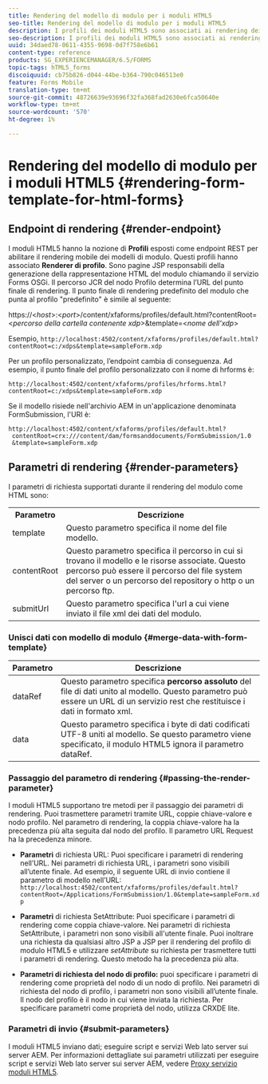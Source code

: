 ```yaml
---
title: Rendering del modello di modulo per i moduli HTML5
seo-title: Rendering del modello di modulo per i moduli HTML5
description: I profili dei moduli HTML5 sono associati ai rendering dei profili. I rendering dei profili sono pagine JSP responsabili della generazione della rappresentazione HTML del modulo mediante una chiamata al servizio Forms OSGi.
seo-description: I profili dei moduli HTML5 sono associati ai rendering dei profili. I rendering dei profili sono pagine JSP responsabili della generazione della rappresentazione HTML del modulo mediante una chiamata al servizio Forms OSGi.
uuid: 34daed78-0611-4355-9698-0d7f758e6b61
content-type: reference
products: SG_EXPERIENCEMANAGER/6.5/FORMS
topic-tags: hTML5_forms
discoiquuid: cb75b826-d044-44be-b364-790c046513e0
feature: Forms Mobile
translation-type: tm+mt
source-git-commit: 48726639e93696f32fa368fad2630e6fca50640e
workflow-type: tm+mt
source-wordcount: '570'
ht-degree: 1%

---
```



# Rendering del modello di modulo per i moduli HTML5 {#rendering-form-template-for-html-forms}

## Endpoint di rendering {#render-endpoint}

I moduli HTML5 hanno la nozione di **Profili** esposti come endpoint REST per abilitare il rendering mobile dei modelli di modulo. Questi profili hanno associato **Renderer di profilo**. Sono pagine JSP responsabili della generazione della rappresentazione HTML del modulo chiamando il servizio Forms OSGi. Il percorso JCR del nodo Profilo determina l’URL del punto finale di rendering. Il punto finale di rendering predefinito del modulo che punta al profilo &quot;predefinito&quot; è simile al seguente:

https://&lt;*host*>:&lt;*port*>/content/xfaforms/profiles/default.html?contentRoot=&lt;*percorso della cartella contenente xdp*>&amp;template=&lt;*nome dell&#39;xdp*>

Esempio, `http://localhost:4502/content/xfaforms/profiles/default.html?contentRoot=c:/xdps&template=sampleForm.xdp`

Per un profilo personalizzato, l’endpoint cambia di conseguenza. Ad esempio, il punto finale del profilo personalizzato con il nome di hrforms è:

`http://localhost:4502/content/xfaforms/profiles/hrforms.html?contentRoot=c:/xdps&template=sampleForm.xdp`

Se il modello risiede nell&#39;archivio AEM in un&#39;applicazione denominata FormSubmission, l&#39;URI è:

```http
http://localhost:4502/content/xfaforms/profiles/default.html?
 contentRoot=crx:///content/dam/formsanddocuments/FormSubmission/1.0
 &template=sampleForm.xdp
```

## Parametri di rendering {#render-parameters}

I parametri di richiesta supportati durante il rendering del modulo come HTML sono:

<table>
 <tbody>
  <tr>
   <th><strong>Parametro </strong></th>
   <th><strong>Descrizione</strong></th>
  </tr>
  <tr>
   <td>template<br /> </td>
   <td>Questo parametro specifica il nome del file modello.<br /> </td>
  </tr>
  <tr>
   <td>contentRoot<br /> </td>
   <td>Questo parametro specifica il percorso in cui si trovano il modello e le risorse associate. Questo percorso può essere il percorso del file system del server o un percorso del repository o http o un percorso ftp.<br /> </td>
  </tr>
  <tr>
   <td>submitUrl<br /> </td>
   <td>Questo parametro specifica l'url a cui viene inviato il file xml dei dati del modulo.<br /> </td>
  </tr>
 </tbody>
</table>

### Unisci dati con modello di modulo {#merge-data-with-form-template}

| Parametro | Descrizione |
|---|---|
| dataRef | Questo parametro specifica **percorso assoluto** del file di dati unito al modello. Questo parametro può essere un URL di un servizio rest che restituisce i dati in formato xml. |
| data | Questo parametro specifica i byte di dati codificati UTF-8 uniti al modello. Se questo parametro viene specificato, il modulo HTML5 ignora il parametro dataRef. |

### Passaggio del parametro di rendering {#passing-the-render-parameter}

I moduli HTML5 supportano tre metodi per il passaggio dei parametri di rendering. Puoi trasmettere parametri tramite URL, coppie chiave-valore e nodo profilo. Nel parametro di rendering, la coppia chiave-valore ha la precedenza più alta seguita dal nodo del profilo. Il parametro URL Request ha la precedenza minore.

* **Parametri** di richiesta URL: Puoi specificare i parametri di rendering nell’URL. Nei parametri di richiesta URL, i parametri sono visibili all’utente finale. Ad esempio, il seguente URL di invio contiene il parametro di modello nell’URL: `http://localhost:4502/content/xfaforms/profiles/default.html?contentRoot=/Applications/FormSubmission/1.0&template=sampleForm.xdp`

* **Parametri** di richiesta SetAttribute: Puoi specificare i parametri di rendering come coppia chiave-valore. Nei parametri di richiesta SetAttribute, i parametri non sono visibili all&#39;utente finale. Puoi inoltrare una richiesta da qualsiasi altro JSP a JSP per il rendering del profilo di modulo HTML5 e utilizzare *setAttribute* su richiesta per trasmettere tutti i parametri di rendering. Questo metodo ha la precedenza più alta.

* **Parametri di richiesta del nodo di profilo:** puoi specificare i parametri di rendering come proprietà del nodo di un nodo di profilo. Nei parametri di richiesta del nodo di profilo, i parametri non sono visibili all’utente finale. Il nodo del profilo è il nodo in cui viene inviata la richiesta. Per specificare parametri come proprietà del nodo, utilizza CRXDE lite.

### Parametri di invio {#submit-parameters}

I moduli HTML5 inviano dati; eseguire script e servizi Web lato server sui server AEM. Per informazioni dettagliate sui parametri utilizzati per eseguire script e servizi Web lato server sui server AEM, vedere [Proxy servizio moduli HTML5](/help/forms/using/service-proxy.md).
